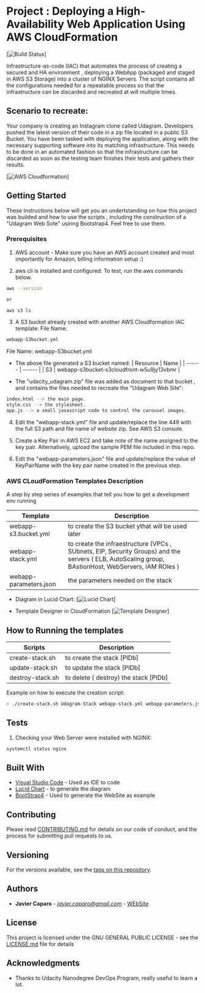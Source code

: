 # Project :  Deploying a High-Availability Web Application Using AWS CloudFormation

[![Build Status](https://travis-ci.org/joemccann/dillinger.svg?branch=master)]

Infrastructure-as-code (IAC) that automates the process of creating a secured and HA environment , deploying  a WebApp  (packaged and staged in AWS S3 Storage) into a cluster of NGINX Servers. The script contains all the configurations needed for a repeatable process so that the infrastructure can be discarded and recreated at will multiple times.

## Scenario to recreate:

Your company is creating an Instagram clone called Udagram. Developers pushed the latest version of their code in a zip file located in a public S3 Bucket.
You have been tasked with deploying the application, along with the necessary supporting software into its matching infrastructure.
This needs to be done in an automated fashion so that the infrastructure can be discarded as soon as the testing team finishes their tests and gathers their results.

[![AWS Cloudformation](https://cdn.lynda.com/video/504618-185-636144053204152091_338x600_thumb.jpg)]

## Getting Started

These instructions below  will get you an undertstanding on how this project was builded and how to use the scripts , including  the construction of a "Udagram Web Sote" usinng Bootstrap4. Feel free to use them.

### Prerequisites

1. AWS account - Make sure you have an AWS account created and most importantly for Amazon, billing information setup :)

2. aws cli is installed and configured. To test, run the aws commands below.
```sh
aws --version

or 

aws s3 ls
```
3. A S3 bucket already created with another AWS Cloudformation IAC template:
File Name:
```sh
webapp-S3bucket.yml
```
   File Name: webapp-S3bucket.yml

- The above file generated a S3 bucket named: 
| Resource | Name |
| ------ | ------ |
| S3 | webapp-s3bucket-s3cloudfront-w5u9jy13vbmr | 

- The "udacity_udagram.zip" file was added as document to that bucket , and contains the files needed to recreate the "Udagram Web Site":
```sh
index.html --> the main page.
style.css --> the stylesheet.
app.js --> a small javascript code to control the carousel images.
``` 
4. Edit the "webapp-stack.yml" file and update/replace the line 449 with the full S3 path and file name of website zip. See AWS S3 console.

5. Create a Key Pair in AWS EC2 and take note of the name assigned to the key pair. Alternatively, upload the sample PEM file included in this repo.

6. Edit the "webapp-parameters.json"  file and update/replace the value of KeyPairName with the key pair name created in the previous step.



### AWS CLoudFormation Templates Description

A step by step series of examples that tell you how to get a development env running

| Template | Description |
| ------ | ------ |
| webapp-s3.bucket.yml | to create the S3 bucket ythat will be used later |
| webapp-stack.yml | to create the infraestructure (VPCs , SUbnets, EIP, Security Groups) and the servers ( ELB, AutoScaling group, BAstionHost, WebServers, IAM ROles ) |
| webapp-parameters.json | the parameters needed on the stack |

- Diagram in Lucid Chart:
[![Lucid Chart](https://webapp-s3bucket-s3cloudfront-w5u9jy13vbmr.s3-us-west-2.amazonaws.com/Udagram+WebApp+Project+-+Udacity.png)]

- Template Designer in CloudFormation
[![Template Designer](https://webapp-s3bucket-s3cloudfront-w5u9jy13vbmr.s3-us-west-2.amazonaws.com/webapp-template-designer.png)]

##  How to Running the templates

| Scripts | Description |
| ------ | ------ |
| create-stack.sh | to create the stack  [PlDb] |
| update-stack.sh | to update the stack  [PlDb] |
| destroy-stack.sh | to delete ( destroy) the stack  [PlDb] |


Example on how to execute the creation script:
```sh
> ./create-stack.sh Udagram-Stack webapp-stack.yml webapp-parameters.json
```

## Tests

1. Checking your Web Server were installed with NGINX:
```sh
systemctl status nginx
```
## Built With

* [Visual Studio Code](http://www.dropwizard.io/1.0.2/docs/) - Used as IDE to code
* [Lucid Chart](https://www.lucidchart.com/pages/) - to generate the diagram
* [BootStrap4](https://getbootstrap.com/) - Used to generate the WebSite as example

## Contributing

Please read [CONTRIBUTING.md](https://gist.github.com/PurpleBooth/b24679402957c63ec426) for details on our code of conduct, and the process for submitting pull requests to us.

## Versioning

For the versions available, see the [tags on this repository](https://github.com/jfcb853/aws-cloudformation-udacity-project2.git/tags). 

## Authors

* **Javier Caparo** - *javier.caparo@gmail.com* - [WEbSite](http://javier-caparo.com/)

## License

This project is licensed under the GNU GENERAL PUBLIC LICENSE - see the [LICENSE.md](LICENSE.md) file for details

## Acknowledgments

* Thanks to Udacity Nanodegree DevOps Program, really useful to learn a lot.